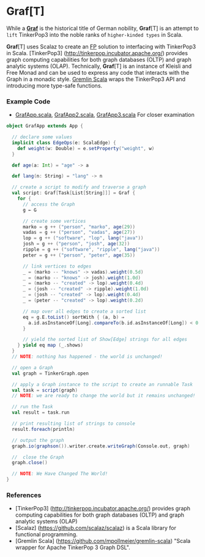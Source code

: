 # Graf[T]
While a [**Graf**](https://en.wikipedia.org/wiki/Graf) is the historical title of German nobility, 
**Graf**[T] is an attempt to `lift` TinkerPop3 into the noble ranks of `higher-kinded types` in Scala.

**Graf**[T] uses Scalaz to create an [FP](https://en.wikipedia.org/wiki/Functional_programming) solution to 
interfacing with TinkerPop3 in Scala. [TinkerPop3] (http://tinkerpop.incubator.apache.org/) provides graph computing 
capabilities for both graph databases (OLTP) and graph analytic systems (OLAP).  Technically, **Graf**[T]
is an instance of Kleisli and Free Monad and can be used to express any code that interacts 
with the Graph in a monadic style.  [Gremlin Scala](https://github.com/mpollmeier/gremlin-scala) wraps the TinkerPop3
API and introducing more type-safe functions. 

### Example Code
* [GrafApp.scala](https://github.com/dkrieg/Graf/blob/master/src/example/scala/com/graf/GrafApp.scala), 
[GrafApp2.scala](https://github.com/dkrieg/Graf/blob/master/src/example/scala/com/graf/GrafApp2.scala),
[GrafApp3.scala](https://github.com/dkrieg/Graf/blob/master/src/example/scala/com/graf/GrafApp3.scala) For closer examination
```scala
object GrafApp extends App {

  // declare some values
  implicit class EdgeOps(e: ScalaEdge) {
    def weight(w: Double) = e.setProperty("weight", w)
  }

  def age(a: Int) = "age" -> a

  def lang(n: String) = "lang" -> n

  // create a script to modify and traverse a graph
  val script: Graf[Task[List[String]]] = Graf {
    for {
      // access the Graph
      g ← G

      // create some vertices
      marko = g ++ ("person", "marko", age(29))
      vadas = g ++ ("person", "vadas", age(27))
      lop = g ++ ("software", "lop", lang("java"))
      josh = g ++ ("person", "josh", age(32))
      ripple = g ++ ("software", "ripple", lang("java"))
      peter = g ++ ("person", "peter", age(35))

      // link vertices to edges
      _ = (marko -- "knows" -> vadas).weight(0.5d)
      _ = (marko -- "knows" -> josh).weight(1.0d)
      _ = (marko -- "created" -> lop).weight(0.4d)
      _ = (josh -- "created" -> ripple).weight(1.0d)
      _ = (josh -- "created" -> lop).weight(0.4d)
      _ = (peter -- "created" -> lop).weight(0.2d)

      // map over all edges to create a sorted list
      eq = g.E.toList() sortWith { (a, b) ⇒
        a.id.asInstanceOf[Long].compareTo(b.id.asInstanceOf[Long]) < 0
      }

      // yield the sorted list of Show[Edge] strings for all edges
    } yield eq map (_.shows)
  }
  // NOTE: nothing has happened - the world is unchanged!

  // open a Graph
  val graph = TinkerGraph.open

  // apply a Graph instance to the script to create an runnable Task
  val task = script(graph)
  // NOTE: we are ready to change the world but it remains unchanged!

  // run the Task
  val result = task.run

  // print resulting list of strings to console
  result.foreach(println)

  // output the graph
  graph.io(graphson()).writer.create.writeGraph(Console.out, graph)

  //  close the Graph
  graph.close()

  // NOTE: We Have Changed The World!
}
```
### References
* [TinkerPop3] (http://tinkerpop.incubator.apache.org/) provides graph computing capabilities for both graph databases (OLTP) and graph analytic systems (OLAP)
* [Scalaz] (https://github.com/scalaz/scalaz) is a Scala library for functional programming.
* [Gremlin Scala] (https://github.com/mpollmeier/gremlin-scala) "Scala wrapper for Apache TinkerPop 3 Graph DSL".

